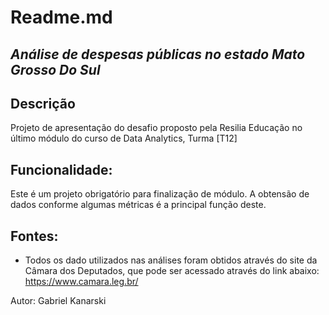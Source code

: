 # Readme.md
## _Análise de despesas públicas no estado Mato Grosso Do Sul_


## Descrição
Projeto de apresentação do desafio proposto pela Resilia Educação no último módulo do curso de Data Analytics, Turma [T12]


## Funcionalidade:
Este é um projeto obrigatório para finalização de módulo. A obtensão de dados conforme algumas métricas é a principal função deste.

## Fontes:
* Todos os dado utilizados nas análises foram obtidos através do site da Câmara dos Deputados, que pode ser acessado através do link abaixo:
https://www.camara.leg.br/



Autor: Gabriel Kanarski
